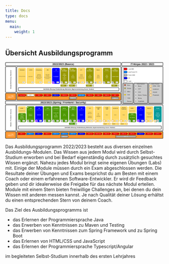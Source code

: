 ```yaml
---
title: Docs
type: docs
menu:
  main:
    weight: 1
---
```


## Übersicht Ausbildungsprogramm
[![Ausbildungsprogramm Übersicht](../docs/overview/ausbildungsprogramm_uebersicht.png)](../docs/overview/ausbildungsprogramm_uebersicht.png)

Das Ausbildungsprogramm 2022/2023 besteht aus diversen einzelnen Ausbildungs-Modulen.
Das Wissen aus jedem Modul wird durch Selbst-Studium erworben und bei Bedarf eigenständig durch zusätzlich gesuchtes Wissen ergänzt.
Nahezu jedes Modul bringt seine eigenen Übungen (Labs) mit. Einige der Module müssen durch ein Exam abgeschlossen werden.
Die Resultate deiner Übungen und Exams besprichst du am Besten mit einem Coach oder einem erfahrenen Software-Entwickler.
Er wird dir Feedback geben und dir idealerweise die Freigabe für das nächste Modul erteilen.
Module mit einem Stern bieten freiwillige Challenges an, bei denen du dein Wissen mit anderen messen kannst.
Je nach Qualität deiner Lösung erhältst du einen entsprechenden Stern von deinem Coach.

Das Ziel des Ausbildungsprogramms ist
- das Erlernen der Programmiersprache Java
- das Erwerben von Kenntnissen zu Maven und Testing
- das Erwerben von Kenntnissen zum Spring Framework und zu Spring Boot
- das Erlernen von HTML/CSS und JavaScript
- das Erlernen der Programmiersprache Typescript/Angular

im begleiteten Selbst-Studium innerhalb des ersten Lehrjahres
